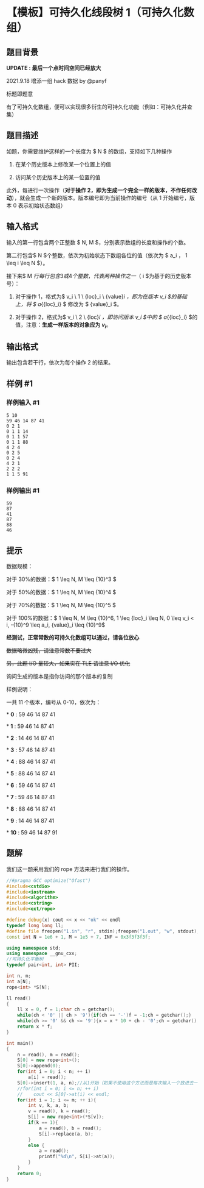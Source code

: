 # 【模板】可持久化线段树 1（可持久化数组）

## 题目背景

**UPDATE : 最后一个点时间空间已经放大**

2021.9.18 增添一组 hack 数据 by @panyf

标题即题意

有了可持久化数组，便可以实现很多衍生的可持久化功能（例如：可持久化并查集）

## 题目描述

如题，你需要维护这样的一个长度为 $ N $ 的数组，支持如下几种操作


1. 在某个历史版本上修改某一个位置上的值

2. 访问某个历史版本上的某一位置的值


此外，每进行一次操作（**对于操作 2，即为生成一个完全一样的版本，不作任何改动**），就会生成一个新的版本。版本编号即为当前操作的编号（从 1 开始编号，版本 0 表示初始状态数组）

## 输入格式

输入的第一行包含两个正整数 $ N, M $，分别表示数组的长度和操作的个数。

第二行包含$ N $个整数，依次为初始状态下数组各位的值（依次为 $ a_i $，$ 1 \leq i \leq N $）。

接下来$ M $行每行包含3或4个整数，代表两种操作之一（$ i $为基于的历史版本号）：

1. 对于操作 1，格式为$ v_i \ 1 \ {loc}_i \ {value}_i $，即为在版本$ v_i $的基础上，将 $ a_{{loc}_i} $ 修改为 $ {value}_i $。

2. 对于操作 2，格式为$ v_i \ 2 \ {loc}_i $，即访问版本$ v_i $中的 $ a_{{loc}_i} $的值，注意：**生成一样版本的对象应为 $v_i$**。

## 输出格式

输出包含若干行，依次为每个操作 2 的结果。

## 样例 #1

### 样例输入 #1

```
5 10
59 46 14 87 41
0 2 1
0 1 1 14
0 1 1 57
0 1 1 88
4 2 4
0 2 5
0 2 4
4 2 1
2 2 2
1 1 5 91
```

### 样例输出 #1

```
59
87
41
87
88
46
```

## 提示

数据规模：

对于 30%的数据：$ 1 \leq N, M \leq {10}^3 $

对于 50%的数据：$ 1 \leq N, M \leq {10}^4 $

对于 70%的数据：$ 1 \leq N, M \leq {10}^5 $

对于 100%的数据：$ 1 \leq N, M \leq {10}^6, 1 \leq {loc}_i \leq N, 0 \leq v_i < i, -{10}^9 \leq a_i, {value}_i  \leq {10}^9$

**经测试，正常常数的可持久化数组可以通过，请各位放心**

~~数据略微凶残，请注意常数不要过大~~

~~另，此题 I/O 量较大，如果实在 TLE 请注意 I/O 优化~~

询问生成的版本是指你访问的那个版本的复制

样例说明：

一共 11 个版本，编号从 0-10，依次为：

\* **0** : 59 46 14 87 41

\* **1** : 59 46 14 87 41

\* **2** : 14 46 14 87 41

\* **3** : 57 46 14 87 41

\* **4** : 88 46 14 87 41

\* **5** : 88 46 14 87 41

\* **6** : 59 46 14 87 41

\* **7** : 59 46 14 87 41

\* **8** : 88 46 14 87 41

\* **9** : 14 46 14 87 41

\* **10** : 59 46 14 87 91


## 题解
我们这一题采用我们的 rope 方法来进行我们的操作。
```cpp
//#pragma GCC optimize("Ofast")
#include<cstdio>
#include<iostream>
#include<algorithm>
#include<cstring>
#include<ext/rope>

#define debug(x) cout << x << "ok" << endl
typedef long long ll;
#define file freopen("1.in", "r", stdin);freopen("1.out", "w", stdout);
const int N = 1e6 + 1, M = 1e5 + 7, INF = 0x3f3f3f3f;

using namespace std;
using namespace __gnu_cxx;
//可持久化平衡树
typedef pair<int, int> PII;

int n, m;
int a[N];
rope<int> *S[N];

ll read()
{
    ll x = 0, f = 1;char ch = getchar();
    while(ch < '0' || ch > '9'){if(ch == '-')f = -1;ch = getchar();}
    while(ch >= '0' && ch <= '9'){x = x * 10 + ch - '0';ch = getchar();}
    return x * f;
}

int main()
{
    n = read(), m = read();
    S[0] = new rope<int>();
    S[0]->append(0);
    for(int i = 0; i < n; ++ i)
        a[i] = read();
    S[0]->insert(1, a, n);//从1开始（如果不使用这个方法而是每次输入一个放进去一个有个点会MLE...）
    //for(int i = 0; i <= n; ++ i)
    //    cout << S[0]->at(i) << endl;
    for(int i = 1; i <= m; ++ i){
        int v, k, a, b;
        v = read(), k = read();
        S[i] = new rope<int>(*S[v]);
        if(k == 1){
            a = read(), b = read();
            S[i]->replace(a, b);
        }
        else {
            a = read();
            printf("%d\n", S[i]->at(a));
        }
    }
    return 0;
}

```